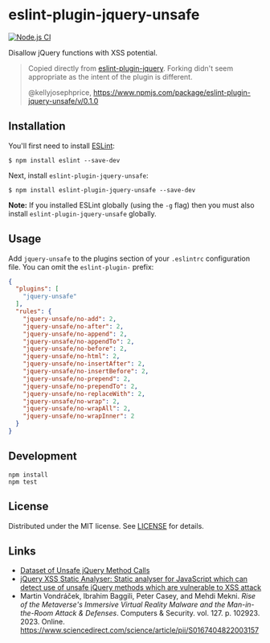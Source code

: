 # eslint-plugin-jquery-unsafe

[![Node.js CI](https://github.com/mvondracek/eslint-plugin-jquery-unsafe/actions/workflows/node.js.yml/badge.svg)](https://github.com/mvondracek/eslint-plugin-jquery-unsafe/actions/workflows/node.js.yml)

Disallow jQuery functions with XSS potential.

> Copied directly from [eslint-plugin-jquery](https://github.com/dgraham/eslint-plugin-jquery).
> Forking didn't seem appropriate as the intent of the plugin is different.
>
> @kellyjosephprice, https://www.npmjs.com/package/eslint-plugin-jquery-unsafe/v/0.1.0

## Installation

You'll first need to install [ESLint](http://eslint.org):

```
$ npm install eslint --save-dev
```

Next, install `eslint-plugin-jquery-unsafe`:

```
$ npm install eslint-plugin-jquery-unsafe --save-dev
```

**Note:** If you installed ESLint globally (using the `-g` flag) then you must also install `eslint-plugin-jquery-unsafe` globally.

## Usage

Add `jquery-unsafe` to the plugins section of your `.eslintrc` configuration file. You can omit the `eslint-plugin-` prefix:

```json
{
  "plugins": [
    "jquery-unsafe"
  ],
  "rules": {
    "jquery-unsafe/no-add": 2,
    "jquery-unsafe/no-after": 2,
    "jquery-unsafe/no-append": 2,
    "jquery-unsafe/no-appendTo": 2,
    "jquery-unsafe/no-before": 2,
    "jquery-unsafe/no-html": 2,
    "jquery-unsafe/no-insertAfter": 2,
    "jquery-unsafe/no-insertBefore": 2,
    "jquery-unsafe/no-prepend": 2,
    "jquery-unsafe/no-prependTo": 2,
    "jquery-unsafe/no-replaceWith": 2,
    "jquery-unsafe/no-wrap": 2,
    "jquery-unsafe/no-wrapAll": 2,
    "jquery-unsafe/no-wrapInner": 2
  }
}
```

## Development

```
npm install
npm test
```

## License

Distributed under the MIT license. See [LICENSE](./LICENSE) for details.

## Links

- [Dataset of Unsafe jQuery Method Calls](https://github.com/mvondracek/jQuery-XSS/tree/master/dataset)
- [jQuery XSS Static Analyser: Static analyser for JavaScript which
  can detect use of unsafe jQuery methods which are vulnerable to XSS attack](https://github.com/mvondracek/jQuery-XSS)
- Martin Vondráček, Ibrahim Baggili, Peter Casey, and Mehdi Mekni.
  *Rise of the Metaverse's Immersive Virtual Reality Malware and
  the Man-in-the-Room Attack & Defenses*. Computers \& Security.
  vol. 127. p. 102923. 2023. Online.
  https://www.sciencedirect.com/science/article/pii/S0167404822003157

